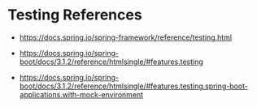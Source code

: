 # Testing References


- https://docs.spring.io/spring-framework/reference/testing.html
  
- https://docs.spring.io/spring-boot/docs/3.1.2/reference/htmlsingle/#features.testing
  
- https://docs.spring.io/spring-boot/docs/3.1.2/reference/htmlsingle/#features.testing.spring-boot-applications.with-mock-environment